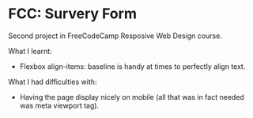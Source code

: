 # FCC: Survery Form
Second project in FreeCodeCamp Resposive Web Design course.

What I learnt:
- Flexbox align-items: baseline is handy at times to perfectly align text.

What I had difficulties with:
- Having the page display nicely on mobile (all that was in fact needed was
meta viewport tag).